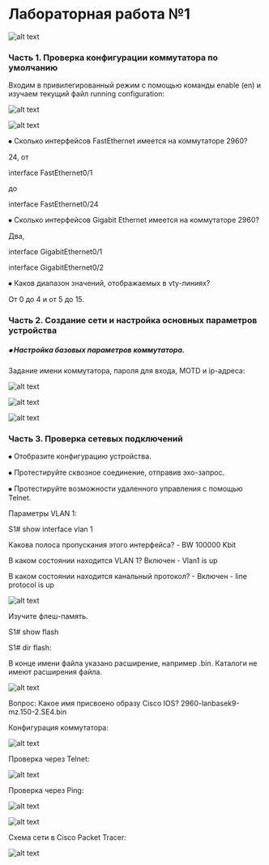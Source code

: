 # Лабораторная работа №1
![alt text](https://raw.githubusercontent.com/rpv101101/OTUS-homework/main/lab1/img/2022-10-01%2018_50_04-Lab_Basic_Switch_Configuration-1801-36784d.docx%20-%20WordPad.png)
### Часть 1. Проверка конфигурации коммутатора по умолчанию

Входим в привилегированный режим с помощью команды enable (en) и изучаем текущий файл running configuration:

![alt text](https://raw.githubusercontent.com/rpv101101/OTUS-homework/main/lab1/img/2022-10-01%2015_02_41-PC0.png)

![alt text](https://raw.githubusercontent.com/rpv101101/OTUS-homework/main/lab1/img/2022-10-01%2015_03_10-PC0.png)

⦁ Сколько интерфейсов FastEthernet имеется на коммутаторе 2960?

24, от

interface FastEthernet0/1

до

interface FastEthernet0/24

⦁ Сколько интерфейсов Gigabit Ethernet имеется на коммутаторе 2960?

Два, 

interface GigabitEthernet0/1

interface GigabitEthernet0/2

⦁ Каков диапазон значений, отображаемых в vty-линиях?

От 0 до 4 и от 5 до 15.

### Часть 2. Создание сети и настройка основных параметров устройства
##### ⦁	Настройка базовых параметров коммутатора.


Задание имени коммутатора, пароля для входа, MOTD и ip-адреса: 

![alt text](https://raw.githubusercontent.com/rpv101101/OTUS-homework/main/lab1/img/2022-10-01%2015_17_15-PC0.png)

![alt text](https://raw.githubusercontent.com/rpv101101/OTUS-homework/main/lab1/img/2022-10-01%2015_49_41-PC0.png)

![alt text](https://raw.githubusercontent.com/rpv101101/OTUS-homework/main/lab1/img/2022-10-01%2015_28_52-PC0.png)


### Часть 3. Проверка сетевых подключений
⦁	Отобразите конфигурацию устройства.

⦁	Протестируйте сквозное соединение, отправив эхо-запрос.

⦁	Протестируйте возможности удаленного управления с помощью Telnet.

Параметры VLAN 1:

S1# show interface vlan 1 

Какова полоса пропускания этого интерфейса? - BW 100000 Kbit

В каком состоянии находится VLAN 1? Включен - Vlan1 is up

В каком состоянии находится канальный протокол? - Включен -  line protocol is up

![alt text](https://raw.githubusercontent.com/rpv101101/OTUS-homework/main/lab1/img/2022-10-01%2016_17_26-PC0.png)

Изучите флеш-память.

S1# show flash 

S1# dir flash: 

В конце имени файла указано расширение, например .bin. Каталоги не имеют расширения файла.

![alt text](https://raw.githubusercontent.com/rpv101101/OTUS-homework/main/lab1/img/2022-10-01%2016_20_07-PC0.png)

Вопрос:
Какое имя присвоено образу Cisco IOS?
2960-lanbasek9-mz.150-2.SE4.bin

Конфигурация коммутатора:

![alt text](https://raw.githubusercontent.com/rpv101101/OTUS-homework/main/lab1/img/2022-10-01%2016_13_38-PC0.png)

Проверка через Telnet:

![alt text](https://raw.githubusercontent.com/rpv101101/OTUS-homework/main/lab1/img/2022-10-03%2018_46_20-PC0.png)

Проверка через Ping:

![alt text](https://raw.githubusercontent.com/rpv101101/OTUS-homework/main/lab1/img/2022-10-01%2018_46_30-PC0.png)

![alt text](https://raw.githubusercontent.com/rpv101101/OTUS-homework/main/lab1/img/2022-10-03%2018_49_50-PC0.png)

Схема сети в Cisco Packet Tracer: 

![alt text](https://raw.githubusercontent.com/rpv101101/OTUS-homework/main/lab1/img/2022-10-01%2015_37_11-Cisco%20Packet%20Tracer%20-%20C__Users_user_Documents_OTUS_project1_ping.pkt.png)
